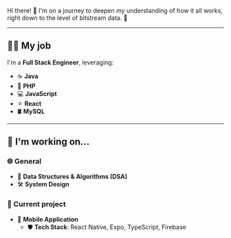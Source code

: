 Hi there! 👋 I'm on a journey to deepen my understanding of how it all works, right down to the level of bitstream data. 🚀

---

## 👩‍💻 My job  
I'm a **Full Stack Engineer**, leveraging:  
- ☕ **Java**  
- 🐘 **PHP**  
- 💻 **JavaScript**  
- ⚛️ **React**  
- 🛢️ **MySQL**  

---

## 🚀 I'm working on...

### 🌐 General  
- 🧠 **Data Structures & Algorithms (DSA)**  
- 🛠️ **System Design**  

### 📂 Current project
- 📱 **Mobile Application**  
  - 🛡️ **Tech Stack**: React Native, Expo, TypeScript, Firebase  
